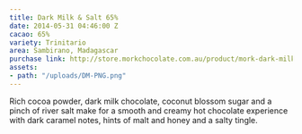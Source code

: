 ```yaml
---
title: Dark Milk & Salt 65%
date: 2014-05-31 04:46:00 Z
cacao: 65%
variety: Trinitario
area: Sambirano, Madagascar
purchase link: http://store.morkchocolate.com.au/product/mork-dark-milk-river-salt-65
assets:
- path: "/uploads/DM-PNG.png"
---
```


Rich cocoa powder, dark milk chocolate, coconut blossom sugar and a pinch of river salt make for a smooth and creamy hot chocolate experience with dark caramel notes, hints of malt and honey and a salty tingle.
